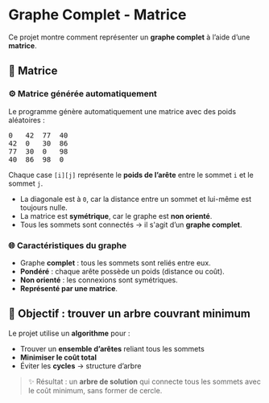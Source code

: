 # Graphe Complet - Matrice 

Ce projet montre comment représenter un **graphe complet** à l’aide d’une **matrice**.

## 🔢 Matrice
### ⚙️ Matrice générée automatiquement

Le programme génère automatiquement une matrice avec des poids aléatoires :
<pre>
0	42	77	40	
42	0	30	86	
77	30	0	98	
40	86	98	0	
</pre>

Chaque case `[i][j]` représente le **poids de l’arête** entre le sommet `i` et le sommet `j`.

- La diagonale est à `0`, car la distance entre un sommet et lui-même est toujours nulle.
- La matrice est **symétrique**, car le graphe est **non orienté**.
- Tous les sommets sont connectés → il s'agit d’un **graphe complet**.
### 🌐 Caractéristiques du graphe

- Graphe **complet** : tous les sommets sont reliés entre eux.
- **Pondéré** : chaque arête possède un poids (distance ou coût).
- **Non orienté** : les connexions sont symétriques.
- **Représenté par une matrice**.


## 🧮 Objectif : trouver un arbre couvrant minimum

Le projet utilise un **algorithme** pour :

- Trouver un **ensemble d’arêtes** reliant tous les sommets
- **Minimiser le coût total**
- Éviter les **cycles** → structure d’arbre

> ✨ Résultat : un **arbre de solution** qui connecte tous les sommets avec le coût minimum, sans former de cercle.


